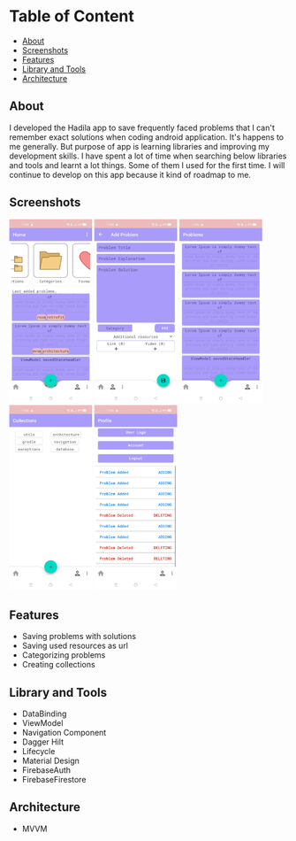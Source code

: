 # Table of Content
- [About](https://github.com/scotoglu/hadila-app/new/master?readme=1#about)
- [Screenshots](https://github.com/scotoglu/hadila-app/new/master?readme=1#screenshots)
- [Features](https://github.com/scotoglu/hadila-app/new/master?readme=1#features)
- [Library and Tools](https://github.com/scotoglu/hadila-app/new/master?readme=1#library-and-tools)
- [Architecture](https://github.com/scotoglu/hadila-app/new/master?readme=1#architecture)

## About
I developed the Hadila app to save  frequently faced problems that I can't remember exact solutions when coding android application.
It's happens to me generally.
But purpose of app is learning  libraries and improving my development skills.
I have spent a lot of time when searching below libraries and tools and learnt a lot things. 
Some of them I used  for the first time. I will continue to develop on this app because it kind of roadmap to me.  

## Screenshots
<p float="left">
  <img src="images/home.png" width="150" />
  <img src="images/add.png" width="150" /> 
  <img src="images/list.png" width="150" />
  <img src="images/collections.png" width="150" />  
  <img src="images/profile.png" width="150" />
</p>

## Features
- Saving problems with solutions
- Saving used resources as url 
- Categorizing problems
- Creating collections


## Library and Tools
- DataBinding
- ViewModel
- Navigation Component
- Dagger Hilt
- Lifecycle
- Material Design
- FirebaseAuth
- FirebaseFirestore

## Architecture
- MVVM 
